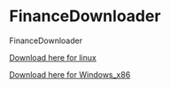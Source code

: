 # FinanceDownloader
FinanceDownloader

[Download here for linux](https://github.com/juan15377/FinanceDownloader/raw/main/dist/YahooFinanceDownloader_linux)

[Download here for Windows_x86](https://github.com/juan15377/FinanceDownloader/raw/main/dist/YahooFinanceDownloader_windows)
